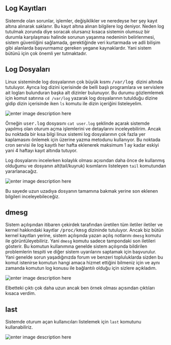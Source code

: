 Log Kayıtları
-
Sistemde olan sorunlar, işlemler, değişiklikler ve neredeyse her şey kayıt altına alınarak saklanır. Bu kayıt altına alınan bilgilere log deniyor. Neden log tutulmak zorunda diye soracak olursanız kısaca sistemin olumsuz bir durumla karşılaşması halinde sorunun yaşanma nedeninin belirlenmesi, sistem güvenliğini sağlamada, gerektiğinde veri kurtarmada ve adli bilişim gibi alanlarda başvurmamız gereken yegane kaynaklardır. Yani sistem bütünü için çok önemli yer tutmaktadır.

Log Dosyaları
-
Linux sisteminde log dosyalarının çok büyük kısmı <kbd>/var/log </kbd> dizini altında tutuluyor. Ayrıca log dizini içerisinde de belli başlı programlara ve servislere ait logları bulunduran başka alt dizinler bulunuyor. Bu durumu gözlemlemek için komut satırına `cd /var/log` yazarak log dosyalarının tutulduğu dizine gidip dizin içerisinde iken `ls` komutu ile dizin içeriğini listeleyelim.

![enter image description here](https://i.hizliresim.com/OoRdaD.png)

Örneğin <kbd>user.log</kbd> dosyasını `cat user.log` şeklinde açarak sistemde yapılmış olan oturum açma işlemlerini ve detaylarını inceleyebilirim. Ancak bu noktada bir kısa bilgi linux sistemi log dosyalarının çok fazla yer kaplamasını önlemek için üzerine yazma metodunu kullanıyor. Bu noktada cron servisi ile log kayıtlı her hafta eklenerek maksimum 1 ay kadar eskiyi yani 4 haftayı kayıt altında tutuyor.

Log dosyalarını incelerken kolaylık olması açısından daha önce de kullanmış olduğumu ve dosyanın alt(tail/kuyruk) kısımlarını listeleyen `tail` komutundan yararlanacağız.

![enter image description here](https://i.hizliresim.com/z0mEyj.png)

Bu sayede uzun uzadıya dosyanın tamamına bakmak yerine son eklenen bilgileri inceleyebileceğiz.


dmesg
-
Sistem açılışından itibaren çekirdek tarafından üretilen tüm iletiler iletiler ve kernel hakkındaki kayıtlar <kbd>/proc/kmsg</kbd> dizininde tutuluyor. Ancak biz bütün kernel kayıtları yerine, sistem açılışında yazan açılış notlarını `dmesg` komutu ile görüntüleyebiliriz. Yani `dmesg` komutu sadece tampondaki son iletileri gösterir. Bu komutun kullanımına genelde sistem açılışında bildirilen problemlerin tespiti ve diğer sistem uyarılarını saptamak için başvurulur. Yani genelde sorun yaşadığınızda forum ve benzeri topluluklarda sizden bu komut istenirse komutun hangi amaca hizmet ettiğini bilmeniz için ve aynı zamanda komutun log konusu ile bağlantılı olduğu için sizlere açıkladım.

![enter image description here](https://i.hizliresim.com/G9v1GZ.png)

Elbetteki çıktı çok daha uzun ancak ben örnek olması açısından çıktıları kısaca verdim.


last
-
Sistemde oturum açan kullanıcıları listelemek için `last` komutunu kullanabiliriz.

![enter image description here](https://i.hizliresim.com/JQpEWQ.png)
